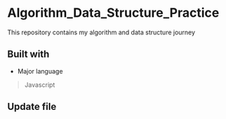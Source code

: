 # Algorithm_Data_Structure_Practice

This repository contains my algorithm and data structure journey

## Built with

- Major language

> Javascript

## Update file
